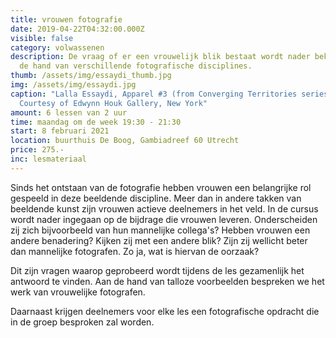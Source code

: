 ```yaml
---
title: vrouwen fotografie
date: 2019-04-22T04:32:00.000Z
visible: false
category: volwassenen
description: De vraag of er een vrouwelijk blik bestaat wordt nader bekeken aan
  de hand van verschillende fotografische disciplines.
thumb: /assets/img/essaydi_thumb.jpg
img: /assets/img/essaydi.jpg
caption: "Lalla Essaydi, Apparel #3 (from Converging Territories series), 2003.
  Courtesy of Edwynn Houk Gallery, New York"
amount: 6 lessen van 2 uur
time: maandag om de week 19:30 - 21:30
start: 8 februari 2021
location: buurthuis De Boog, Gambiadreef 60 Utrecht
price: 275.-
inc: lesmateriaal
---
```

Sinds het ontstaan van de fotografie hebben vrouwen een belangrijke rol gespeeld in deze beeldende discipline. Meer dan in andere takken van beeldende kunst zijn vrouwen actieve deelnemers in het veld. In de cursus wordt nader ingegaan op de bijdrage die vrouwen leveren. Onderscheiden zij zich bijvoorbeeld van hun mannelijke collega's? Hebben vrouwen een andere benadering? Kijken zij met een andere blik? Zijn zij wellicht beter dan mannelijke fotografen. Zo ja, wat is hiervan de oorzaak?

Dit zijn vragen waarop geprobeerd wordt tijdens de les gezamenlijk het antwoord te vinden. Aan de hand van talloze voorbeelden bespreken we het werk van vrouwelijke fotografen. 

Daarnaast krijgen deelnemers voor elke les een fotografische opdracht die in de groep besproken zal worden.
